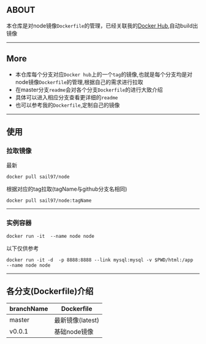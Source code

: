 ## ABOUT

本仓库是对node镜像`Dockerfile`的管理，已经关联我的[Docker Hub](https://hub.docker.com/u/sail97/),自动build出镜像

******************

## More

- 本仓库每个分支对应`Docker hub`上的一个`tag`的镜像,也就是每个分支均是对node镜像`Dockerfile`的管理,根据自己的需求进行拉取
- 在master分支`readme`会对各个分支`Dockerfile`的进行大致介绍
- 具体可以进入相应分支查看更详细的`readme`
- 也可以参考我的`Dockerfile`,定制自己的镜像

*****************
## 使用

### 拉取镜像

最新

`docker pull sail97/node`

根据对应的tag拉取(tagName与github分支名相同)

`docker pull sail97/node:tagName`

****************
### 实例容器

`docker run -it  --name node node`

以下仅供参考

`docker run -it -d  -p 8888:8888 --link mysql:mysql -v $PWD/html:/app  --name node node`


****************

## 各分支(Dockerfile)介绍

branchName|Dockerfile
-|-
master|最新镜像(latest)
v0.0.1|基础node镜像



